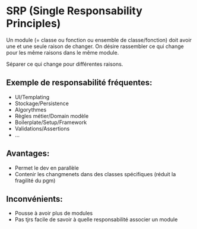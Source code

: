 # SRP (Single Responsability Principles)

Un module (= classe ou fonction ou ensemble de classe/fonction) doit avoir une et une seule raison de changer.
On désire rassembler ce qui change pour les même raisons dans le même module.

Séparer ce qui change pour différentes raisons.

## Exemple de responsabilité fréquentes:

- UI/Templating
- Stockage/Persistence
- Algorythmes
- Règles métier/Domain modèle
- Boilerplate/Setup/Framework
- Validations/Assertions
- …

## Avantages:

- Permet le dev en parallèle
- Contenir les changmenets dans des classes spécifiques (réduit la fragilité du pgm)

## Inconvénients:

- Pousse à avoir plus de modules
- Pas tjrs facile de savoir à quelle responsabilité associer un module